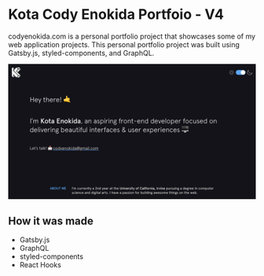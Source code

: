 # Kota Cody Enokida Portfoio - V4

codyenokida.com is a personal portfolio project that showcases some of my web
application projects. This personal portfolio project was built using Gatsby.js, 
styled-components, and GraphQL. 

<p align="center">
  <img src="./img/screenshot.png" alt="Kota Enokida Portfolio Landing Page" width="738">
</p>

## How it was made

- Gatsby.js
- GraphQL
- styled-components
- React Hooks

